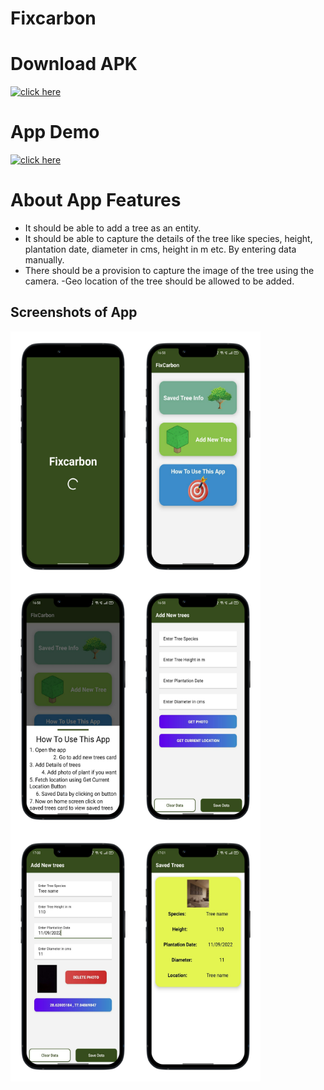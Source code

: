 # Fixcarbon

# Download APK
<a href="https://github.com/udaychugh/Fixcarbon/blob/main/outputs/FixCarbon_APK.apk"><img src="https://media.giphy.com/media/eJdme4szCOJHmkqUHB/giphy.gif" width="200px" alt="click here"> </a>

# App Demo
<a href="https://github.com/udaychugh/Fixcarbon/blob/main/outputs/FixCarbon_Recording.mp4"><img src="https://media.giphy.com/media/eJdme4szCOJHmkqUHB/giphy.gif" width="200px" alt="click here"> </a>

# About App Features 

- It should be able to add a tree as an entity. 
- It should be able to capture the details of the tree like species, height, plantation date, diameter in cms, height in m etc. By entering data manually. 
- There should be a provision to capture the image of the tree using the camera. 
 -Geo location of the tree should be allowed to be added. 


## Screenshots of App

<div style="display:flex;flex-wrap:wrap;">
  <img src="https://github.com/udaychugh/Fixcarbon/blob/main/outputs/1.png" alt="Screenshot" height="400px" width="200px">
  <img src="https://github.com/udaychugh/Fixcarbon/blob/main/outputs/2.png" alt="Screenshot" height="400px" width="200px">
  <img src="https://github.com/udaychugh/Fixcarbon/blob/main/outputs/3.png" alt="Screenshot" height="400px" width="200px">
  <img src="https://github.com/udaychugh/Fixcarbon/blob/main/outputs/4.png" alt="Screenshot" height="400px" width="200px">
  <img src="https://github.com/udaychugh/Fixcarbon/blob/main/outputs/5.png" alt="Screenshot" height="400px" width="200px">
  <img src="https://github.com/udaychugh/Fixcarbon/blob/main/outputs/6.png" alt="Screenshot" height="400px" width="200px">
 
</div>
